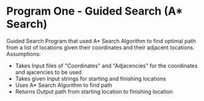 # Program One - Guided Search (A* Search)
Guided Search Program that used A* Search Algorithm to find optimal path from a list of locations given their coordinates and their adjacent locations.
Assumptions:
 - Takes Input files of "Coordinates" and "Adjacencies" for the coordinates and ajacencies to be used
 - Takes given Input strings for starting and finishing locations 
 - Uses A* Search Algorithm to find path
 - Returns Output path from starting location to finishing location